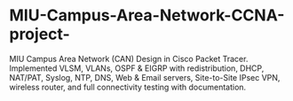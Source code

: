 # MIU-Campus-Area-Network-CCNA-project-
MIU Campus Area Network (CAN) Design in Cisco Packet Tracer. Implemented VLSM, VLANs, OSPF &amp; EIGRP with redistribution, DHCP, NAT/PAT, Syslog, NTP, DNS, Web &amp; Email servers, Site-to-Site IPsec VPN, wireless router, and full connectivity testing with documentation.
